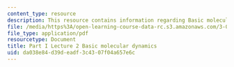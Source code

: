 ```yaml
---
content_type: resource
description: This resource contains information regarding Basic molecular dynamics.
file: /media/https%3A/open-learning-course-data-rc.s3.amazonaws.com/3-021j-introduction-to-modeling-and-simulation-spring-2012/da038e84d39deadf3c4307f04a657e6c_MIT3_021JS12_P1_L2.pdf
file_type: application/pdf
resourcetype: Document
title: Part I Lecture 2 Basic molecular dynamics
uid: da038e84-d39d-eadf-3c43-07f04a657e6c
---
```

